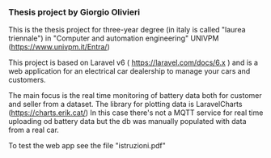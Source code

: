 ### Thesis project by  Giorgio Olivieri

This is the thesis project for three-year degree (in italy is called "laurea triennale") in "Computer and automation engineering" UNIVPM (https://www.univpm.it/Entra/)

This project is based on Laravel v6 ( https://laravel.com/docs/6.x ) and is a web application  for an electrical car dealership to manage your cars and customers. 

The main focus is the real time monitoring of battery data both for customer and seller from a dataset. The library for plotting data is LaravelCharts (https://charts.erik.cat/)
In this case there's not a MQTT service for real time uploading od battery data  but the db was manually populated with data from a real car. 

To test the web app see the file "istruzioni.pdf"


